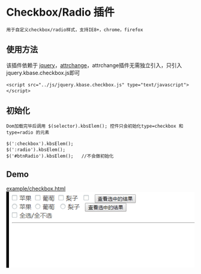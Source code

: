 Checkbox/Radio 插件
=================================================
    用于自定义checkbox/radio样式，支持IE8+，chrome，firefox

使用方法
-------------------------------------------------
该插件依赖于 [jquery](http://jquery.com/)，[attrchange](http://meetselva.github.io/)，attrchange插件无需独立引入，只引入jquery.kbase.checkbox.js即可

```
<script src="../js/jquery.kbase.checkbox.js" type="text/javascript"></script>
```

初始化
--------------------------------------------------
	Dom加载完毕后调用 $(selector).kbsElem(); 控件只会初始化type=checkbox 和 type=radio 的元素
```
$(':checkbox').kbsElem();
$(':radio').kbsElem();
$('#btnRadio').kbsElem();   //不会做初始化
```
Demo
--------------------------------------------------
[example/checkbox.html](http://ekoz.github.io/example/checkbox.html)
![Checkbox/Radio](https://github.com/ekoz/kbase-checkbox/blob/master/example/checkbox.gif?raw=true)